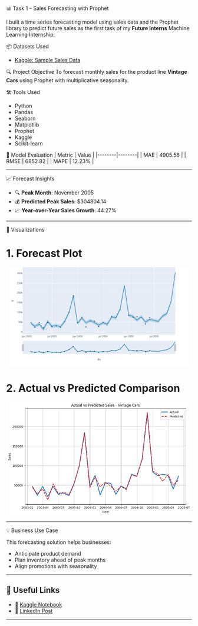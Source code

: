 📊 Task 1 – Sales Forecasting with Prophet

I built a time series forecasting model using sales data and the Prophet library to predict future sales as the first task of my **Future Interns**  Machine Learning Internship.

📦 Datasets Used
- [Kaggle: Sample Sales Data](https://www.kaggle.com/datasets/kyanyoga/sample-sales-data)

🔍 Project Objective
To forecast monthly sales for the product line **Vintage Cars** using Prophet with multiplicative seasonality.

🛠 Tools Used

- Python
- Pandas 
- Seaborn
- Matplotlib
- Prophet 
- Kaggle
- Scikit-learn

 🔢 Model Evaluation
| Metric | Value |
|--------|--------|
| MAE | 4905.56 |
| RMSE | 6852.82 |
| MAPE | 12.23% |

---

📈 Forecast Insights

- 🔍 **Peak Month**: November 2005  
- 💰 **Predicted Peak Sales**: $304804.14
- 📈 **Year-over-Year Sales Growth**: 44.27%

---

📸 Visualizations

# 1. Forecast Plot  
![Forecast](Visualization/forecast_plot.png)

# 2. Actual vs Predicted Comparison  
![Actual vs Predicted](Visualization/actual_vs_predicted.png)


---
 💡 Business Use Case

This forecasting solution helps businesses:
- Anticipate product demand
- Plan inventory ahead of peak months
- Align promotions with seasonality

---

## 🔗 Useful Links

- 📘 [Kaggle Notebook](https://www.kaggle.com/code/pruthvirajsinhzala99/sales-prediction)
- 📣 [LinkedIn Post]()

---